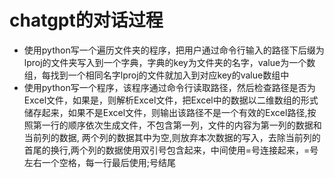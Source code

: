 # chatgpt的对话过程
- 使用python写一个遍历文件夹的程序，把用户通过命令行输入的路径下后缀为lproj的文件夹写入到一个字典，字典的key为文件夹的名字，value为一个数组，每找到一个相同名字lproj的文件就加入到对应key的value数组中
- 使用python写一个程序，该程序通过命令行读取路径，然后检查路径是否为Excel文件，如果是，则解析Excel文件，把Excel中的数据以二维数组的形式储存起来，如果不是Excel文件，则输出该路径不是一个有效的Excel路径,按照第一行的顺序依次生成文件，不包含第一列，文件的内容为第一列的数据和当前列的数据, 两个列的数据其中为空,则放弃本次数据的写入，去除当前列的首尾的换行,两个列的数据使用双引号包含起来，中间使用=号连接起来，=号左右一个空格，每一行最后使用;号结尾